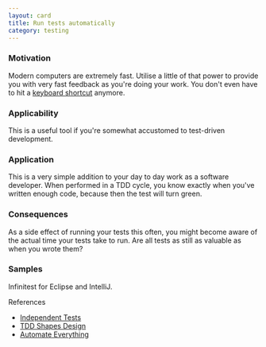 ```yaml
---
layout: card
title: Run tests automatically
category: testing
---
```


### Motivation

Modern computers are extremely fast. Utilise a little of that power to provide you with very fast feedback as you're doing your work. You don't even have to hit a [keyboard shortcut](master-your-tools) anymore.

### Applicability

This is a useful tool if you're somewhat accustomed to test-driven development.

### Application

This is a very simple addition to your day to day work as a software developer. When performed in a TDD cycle, you know exactly when you've written enough code, because then the test will turn green.

### Consequences


As a side effect of running your tests this often, you might become aware of the actual time your tests take to run. Are all tests as still as valuable as when you wrote them?

### Samples

Infinitest for Eclipse and IntelliJ.

References

* [Independent Tests](independent-tests)
* [TDD Shapes Design](tdd-shapes-design)
* [Automate Everything](automate-everything)

